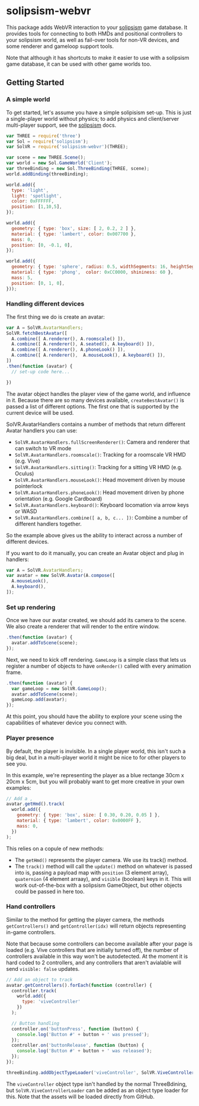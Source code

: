 solipsism-webvr
===============

This package adds WebVR interaction to your [solipsism](https://github.com/sminnee/solipsism) game database. It provides tools for connecting to both HMDs and positional controllers to your solipsism world, as well as fail-over
tools for non-VR devices, and some renderer and gameloop support tools.

Note that although it has shortcuts to make it easier to use with a solipsism game database, it can be used with other
game worlds too.

Getting Started
---------------

### A simple world

To get started, let's assume you have a simple solipisism set-up. This is just a single-player world without physics;
to add physics and client/server multi-player support, see the [solipsism](https://github.com/sminnee/solipsism) docs.

```js
var THREE = require('three')
var Sol = require('solipsism');
var SolVR = require('solipsism-webvr')(THREE);

var scene = new THREE.Scene();
var world = new Sol.GameWorld('Client');
var threeBinding = new Sol.ThreeBinding(THREE, scene);
world.addBinding(threeBinding);

world.add({
  type: 'light',
  light: 'spotlight',
  color: 0xFFFFFF,
  position: [1,10,5],
});

world.add({
  geometry: { type: 'box', size: [ 2, 0.2, 2 ] },
  material: { type: 'lambert', color: 0x007700 },
  mass: 0,
  position: [0, -0.1, 0],
});

world.add({
  geometry: { type: 'sphere', radius: 0.5, widthSegments: 16, heightSegments: 16 },
  material: { type: 'phong',  color: 0xCC0000, shininess: 60 },
  mass: 5,
  position: [0, 1, 0],
}));
```

### Handling different devices

The first thing we do is create an avatar:

```js
var A = SolVR.AvatarHandlers;
SolVR.fetchBestAvatar([
  A.combine([ A.renderer(), A.roomscale() ]),
  A.combine([ A.renderer(), A.seated(), A.keyboard() ]),
  A.combine([ A.renderer(), A.phoneLook() ]),
  A.combine([ A.renderer(),  A.mouseLook(), A.keyboard() ]),
])
.then(function (avatar) {
  // set-up code here...

})
```

The avatar object handles the player view of the game world, and influence in it. Because there are so many devices
available, `createBestAvatar()` is passed a list of different options. The first one that is supported by the current
device will be used.

SolVR.AvatarHandlers contains a number of methods that return different Avatar handlers you can use:

 * `SolVR.AvatarHandlers.fullScreenRenderer()`: Camera and renderer that can switch to VR mode
 * `SolVR.AvatarHandlers.roomscale()`: Tracking for a roomscale VR HMD (e.g. Vive)
 * `SolVR.AvatarHandlers.sitting()`: Tracking for a sitting VR HMD (e.g. Oculus)
 * `SolVR.AvatarHandlers.mouseLook()`: Head movement driven by mouse pointerlock
 * `SolVR.AvatarHandlers.phoneLook()`: Head movement driven by phone orientation (e.g. Google Cardboard)
 * `SolVR.AvatarHandlers.keyboard()`: Keyboard locomation via arrow keys or WASD
 * `SolVR.AvatarHandlers.combine([ a, b, c... ])`: Combine a number of different handlers together.

So the example above gives us the ability to interact across a number of different devices.

If you want to do it manually, you can create an Avatar object and plug in handlers:

```js
var A = SolVR.AvatarHandlers;
var avatar = new SolVR.Avatar(A.compose([
  A.mouseLook(),
  A.keyboard(),
]);
```

### Set up rendering

Once we have our avatar created, we should add its camera to the scene. We also create a renderer that will 
render to the entire window.

```js
.then(function (avatar) {
  avatar.addToScene(scene);
});
```

Next, we need to kick off rendering. `GameLoop` is a simple class that lets us register a number of objects to
have `onRender()` called with every animation frame.

```js
.then(function (avatar) {
  var gameLoop = new SolVR.GameLoop();
  avatar.addToScene(scene);
  gameLoop.add(avatar);
});
```

At this point, you should have the ability to explore your scene using the capabilities of whatever device you connect
with.

### Player presence

By default, the player is invisible. In a single player world, this isn't such a big deal, but in a multi-player world
it might be nice to for other players to see you.

In this example, we're representing the player as a blue rectange 30cm x 20cm x 5cm, but you will probably want to get
more creative in your own examples:

```js
// Add a ,
avatar.getHmd().track(
  world.add({
    geometry: { type: 'box', size: [ 0.30, 0.20, 0.05 ] },
    material: { type: 'lambert', color: 0x0000FF },
    mass: 0,
  })
);
```

This relies on a copule of new methods:

 * The `getHmd()` represents the player camera. We use its track() method.
 * The `track()` method will call the `update()` method on whatever is passed into is, passing a payload map with
`position` (3 element array), `quaternion` (4 element arraay), and `visible` (boolean) keys in it. This will work
out-of-the-box with a solipsism GameObject, but other objects could be passed in here too.

### Hand controllers

Similar to the method for getting the player camera, the methods `getControllers()` and `getController(idx)` will
return objects representing in-game controllers.

Note that because some controllers can become available after your page is loaded (e.g. Vive controllers that are
initially turned off), the number of controllers available in this way won't be autodetected. At the moment it is hard
coded to 2 controllers, and any controllers that aren't avialable will send `visible: false` updates.

```js
// Add an object to track
avatar.getControllers().forEach(function (controller) {
  controller.track(
    world.add({
      type: 'viveController'
    })
  );

  // Button handling
  controller.on('buttonPress', function (button) {
    console.log('Button #' + button + ' was pressed');
  });
  controller.on('buttonRelease', function (button) {
    console.log('Button #' + button + ' was released');
  });
});

threeBinding.addObjectTypeLoader('viveController', SolVR.ViveControllerLoader(THREE));
```

The `viveController` object type isn't handled by the normal ThreeBdining, but `SolVR.ViveControllerLoader` can be
added as an object type loader for this. Note that the assets will be loaded directly from GitHub.

